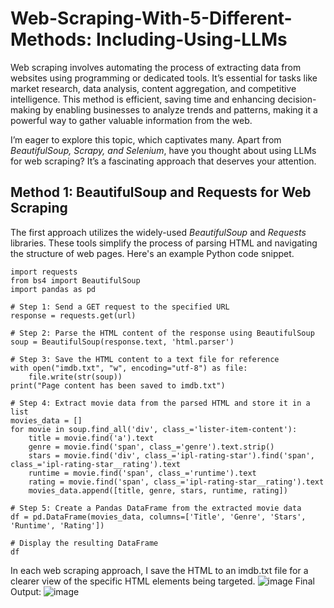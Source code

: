 # Web-Scraping-With-5-Different-Methods: Including-Using-LLMs
Web scraping involves automating the process of extracting data from websites using programming or dedicated tools. It’s essential for tasks like market research, data analysis, content aggregation, and competitive intelligence. This method is efficient, saving time and enhancing decision-making by enabling businesses to analyze trends and patterns, making it a powerful way to gather valuable information from the web.

I’m eager to explore this topic, which captivates many. Apart from *BeautifulSoup, Scrapy, and Selenium*, have you thought about using LLMs for web scraping? It’s a fascinating approach that deserves your attention.

## Method 1: BeautifulSoup and Requests for Web Scraping
The first approach utilizes the widely-used *BeautifulSoup* and *Requests* libraries. These tools simplify the process of parsing HTML and navigating the structure of web pages. Here's an example Python code snippet.

```
import requests
from bs4 import BeautifulSoup
import pandas as pd

# Step 1: Send a GET request to the specified URL
response = requests.get(url)

# Step 2: Parse the HTML content of the response using BeautifulSoup
soup = BeautifulSoup(response.text, 'html.parser')

# Step 3: Save the HTML content to a text file for reference
with open("imdb.txt", "w", encoding="utf-8") as file:
    file.write(str(soup))
print("Page content has been saved to imdb.txt")

# Step 4: Extract movie data from the parsed HTML and store it in a list
movies_data = []
for movie in soup.find_all('div', class_='lister-item-content'):
    title = movie.find('a').text
    genre = movie.find('span', class_='genre').text.strip()
    stars = movie.find('div', class_='ipl-rating-star').find('span', class_='ipl-rating-star__rating').text
    runtime = movie.find('span', class_='runtime').text
    rating = movie.find('span', class_='ipl-rating-star__rating').text
    movies_data.append([title, genre, stars, runtime, rating])

# Step 5: Create a Pandas DataFrame from the extracted movie data
df = pd.DataFrame(movies_data, columns=['Title', 'Genre', 'Stars', 'Runtime', 'Rating'])

# Display the resulting DataFrame
df
```
In each web scraping approach, I save the HTML to an imdb.txt file for a clearer view of the specific HTML elements being targeted.
![image](https://github.com/user-attachments/assets/6c169635-e68f-430b-b042-53860192111d)
Final Output:
![image](https://github.com/user-attachments/assets/13b0e193-668b-4209-9a22-a0dcbe149049)
